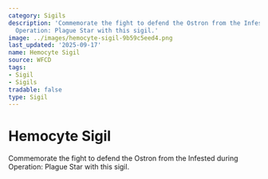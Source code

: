 ```yaml
---
category: Sigils
description: 'Commemorate the fight to defend the Ostron from the Infested during
  Operation: Plague Star with this sigil.'
image: ../images/hemocyte-sigil-9b59c5eed4.png
last_updated: '2025-09-17'
name: Hemocyte Sigil
source: WFCD
tags:
- Sigil
- Sigils
tradable: false
type: Sigil
---
```


# Hemocyte Sigil

Commemorate the fight to defend the Ostron from the Infested during Operation: Plague Star with this sigil.

